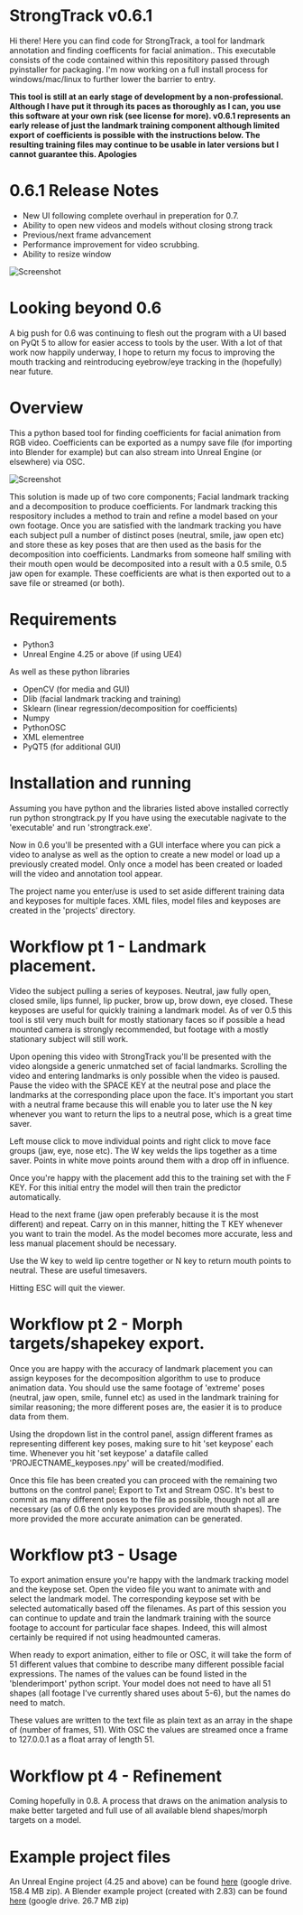 # StrongTrack v0.6.1
Hi there! Here you can find code for StrongTrack, a tool for landmark annotation and finding coefficents for facial animation.. This executable consists of the code contained within this reposititory passed through pyinstaller for packaging. I'm now working on a full install process for windows/mac/linux to further lower the barrier to entry.

**This tool is still at an early stage of development by a non-professional. Although I have put it through its paces as thoroughly as I can, you use this software at your own risk (see license for more). v0.6.1 represents an early release of just the landmark training component although limited export of coefficients is possible with the instructions below. The resulting training files may continue to be usable in later versions but I cannot guarantee this. Apologies**

# 0.6.1 Release Notes
* New UI following complete overhaul in preperation for 0.7. 
* Ability to open new videos and models without closing strong track
* Previous/next frame advancement
* Performance improvement for video scrubbing.
* Ability to resize window

![Screenshot](/0.61/projects/images/screenshot.jpg)

# Looking beyond 0.6
A big push for 0.6 was continuing to flesh out the program with a UI based on PyQt 5 to allow for easier access to tools by the user. With a lot of that work now happily underway, I hope to return my focus to improving the mouth tracking and reintroducing eyebrow/eye tracking in the (hopefully) near future.

# Overview
This a python based tool for finding coefficients for facial animation from RGB video. Coefficients can be exported as a numpy save file (for importing into Blender for example) but can also stream into Unreal Engine (or elsewhere) via OSC.

![Screenshot](/0.6/projects/images/screenshot.jpg)

This solution is made up of two core components; Facial landmark tracking and a decomposition to produce coefficients. For landmark tracking this respository includes a method to train and refine a model based on your own footage. Once you are satisfied with the landmark tracking you have each subject pull a number of distinct poses (neutral, smile, jaw open etc) and store these as key poses that are then used as the basis for the decomposition into coefficients. Landmarks from someone half smiling with their mouth open would be decomposited into a result with a 0.5 smile, 0.5 jaw open for example. These coefficients are what is then exported out to a save file or streamed (or both).

# Requirements
* Python3
* Unreal Engine 4.25 or above (if using UE4)

As well as these python libraries
* OpenCV (for media and GUI)
* Dlib (facial landmark tracking and training)
* Sklearn (linear regression/decomposition for coefficients)
* Numpy
* PythonOSC 
* XML elementree 
* PyQT5 (for additional GUI)

# Installation and running
Assuming you have python and the libraries listed above installed correctly run python strongtrack.py
If you have using the executable nagivate to the 'executable' and run 'strongtrack.exe'.

Now in 0.6 you'll be presented with a GUI interface where you can pick a video to analyse as well as the option to create a new model or load up a previously created model. Only once a model has been created or loaded will the video and annotation tool appear.

The project name you enter/use is used to set aside different training data and keyposes for multiple faces. XML files, model files and keyposes are created in the 'projects' directory.

# Workflow pt 1 - Landmark placement.
Video the subject pulling a series of keyposes. Neutral, jaw fully open, closed smile, lips funnel, lip pucker, brow up, brow down, eye closed. These keyposes are useful for quickly training a landmark model. As of ver 0.5 this tool is stil very much built for mostly stationary faces so if possible a head mounted camera is strongly recommended, but footage with a mostly stationary subject will still work.

Upon opening this video with StrongTrack you'll be presented with the video alongside a generic unmatched set of facial landmarks. Scrolling the video and entering landmarks is only possible when the video is paused. Pause the video with the SPACE KEY at the neutral pose and place the landmarks at the corresponding place upon the face. It's important you start with a neutral frame because this will enable you to later use the N key whenever you want to return the lips to a neutral pose, which is a great time saver.

Left mouse click to move individual points and right click to move face groups (jaw, eye, nose etc). The W key welds the lips together as a time saver. Points in white move points around them with a drop off in influence. 

Once you're happy with the placement add this to the training set with the F KEY. For this initial entry the model will then train the predictor automatically.

Head to the next frame (jaw open preferably because it is the most different) and repeat. Carry on in this manner, hitting the T KEY whenever you want to train the model. As the model becomes more accurate, less and less manual placement should be necessary.

Use the W key to weld lip centre together or N key to return mouth points to neutral. These are useful timesavers.

Hitting ESC will quit the viewer.

# Workflow pt 2 - Morph targets/shapekey export.
Once you are happy with the accuracy of landmark placement you can assign keyposes for the decomposition algorithm to use to produce animation data. You should use the same footage of 'extreme' poses (neutral, jaw open, smile, funnel etc) as used in the landmark training for similar reasoning; the more different poses are, the easier it is to produce data from them. 

Using the dropdown list in the control panel, assign different frames as representing different key poses, making sure to hit 'set keypose' each time. Whenever you hit 'set keypose' a datafile called 'PROJECTNAME_keyposes.npy' will be created/modified.

Once this file has been created you can proceed with the remaining two buttons on the control panel; Export to Txt and Stream OSC. It's best to commit as many different poses to the file as possible, though not all are necessary (as of 0.6 the only keyposes provided are mouth shapes). The more provided the more accurate animation can be generated.

# Workflow pt3 - Usage
To export animation ensure you're happy with the landmark tracking model and the keypose set. Open the video file you want to animate with and select the landmark model. The corresponding keypose set with be selected automatically based off the filenames. As part of this session you can continue to update and train the landmark training with the source footage to account for particular face shapes. Indeed, this will almost certainly be required if not using headmounted cameras.

When ready to export animation, either to file or OSC, it will take the form of 51 different values that combine to describe many different possible facial expressions. The names of the values can be found listed in the 'blenderimport' python script. Your model does not need to have all 51 shapes (all footage I've currently shared uses about 5-6), but the names do need to match. 

These values are written to the text file as plain text as an array in the shape of (number of frames, 51). With OSC the values are streamed once a frame to 127.0.0.1 as a float array of length 51.

# Workflow pt 4 - Refinement
Coming hopefully in 0.8. A process that draws on the animation analysis to make better targeted and full use of all available blend shapes/morph targets on a model.

# Example project files
An Unreal Engine project (4.25 and above) can be found [here](https://drive.google.com/file/d/1rztGyj5QCn93YMP6mFNsOeiCBTsx14dH/view?usp=sharing) (google drive. 158.4 MB zip). A Blender example project (created with 2.83) can be found [here](https://drive.google.com/file/d/1Cc5C3XLTZ4ARIfuHRgpdbcasczQbD8-n/view?usp=sharing) (google drive. 26.7 MB zip)
